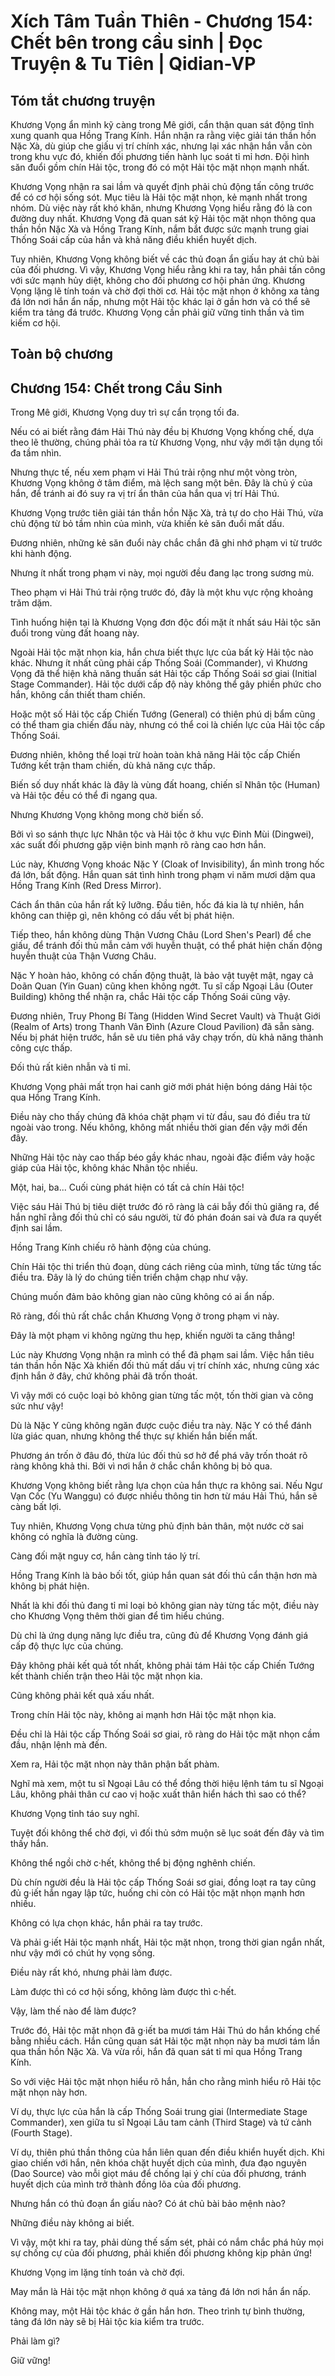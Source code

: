 # Xích Tâm Tuần Thiên - Chương 154: Chết bên trong cầu sinh | Đọc Truyện & Tu Tiên | Qidian-VP



## Tóm tắt chương truyện

Khương Vọng ẩn mình kỹ càng trong Mê giới, cẩn thận quan sát động tĩnh xung quanh qua Hồng Trang Kính. Hắn nhận ra rằng việc giải tán thần hồn Nặc Xà, dù giúp che giấu vị trí chính xác, nhưng lại xác nhận hắn vẫn còn trong khu vực đó, khiến đối phương tiến hành lục soát tỉ mỉ hơn. Đội hình săn đuổi gồm chín Hải tộc, trong đó có một Hải tộc mặt nhọn mạnh nhất.

Khương Vọng nhận ra sai lầm và quyết định phải chủ động tấn công trước để có cơ hội sống sót. Mục tiêu là Hải tộc mặt nhọn, kẻ mạnh nhất trong nhóm. Dù việc này rất khó khăn, nhưng Khương Vọng hiểu rằng đó là con đường duy nhất. Khương Vọng đã quan sát kỹ Hải tộc mặt nhọn thông qua thần hồn Nặc Xà và Hồng Trang Kính, nắm bắt được sức mạnh trung giai Thống Soái cấp của hắn và khả năng điều khiển huyết dịch.

Tuy nhiên, Khương Vọng không biết về các thủ đoạn ẩn giấu hay át chủ bài của đối phương. Vì vậy, Khương Vọng hiểu rằng khi ra tay, hắn phải tấn công với sức mạnh hủy diệt, không cho đối phương cơ hội phản ứng. Khương Vọng lặng lẽ tính toán và chờ đợi thời cơ. Hải tộc mặt nhọn ở không xa tảng đá lớn nơi hắn ẩn nấp, nhưng một Hải tộc khác lại ở gần hơn và có thể sẽ kiểm tra tảng đá trước. Khương Vọng cần phải giữ vững tinh thần và tìm kiếm cơ hội.


## Toàn bộ chương

## Chương 154: Chết trong Cầu Sinh

Trong Mê giới, Khương Vọng duy trì sự cẩn trọng tối đa.

Nếu có ai biết rằng đám Hải Thú này đều bị Khương Vọng khống chế, dựa theo lẽ thường, chúng phải tỏa ra từ Khương Vọng, như vậy mới tận dụng tối đa tầm nhìn.

Nhưng thực tế, nếu xem phạm vi Hải Thú trải rộng như một vòng tròn, Khương Vọng không ở tâm điểm, mà lệch sang một bên. Đây là chủ ý của hắn, để tránh ai đó suy ra vị trí ẩn thân của hắn qua vị trí Hải Thú.

Khương Vọng trước tiên giải tán thần hồn Nặc Xà, trả tự do cho Hải Thú, vừa chủ động từ bỏ tầm nhìn của mình, vừa khiến kẻ săn đuổi mất dấu.

Đương nhiên, những kẻ săn đuổi này chắc chắn đã ghi nhớ phạm vi từ trước khi hành động.

Nhưng ít nhất trong phạm vi này, mọi người đều đang lạc trong sương mù.

Theo phạm vi Hải Thú trải rộng trước đó, đây là một khu vực rộng khoảng trăm dặm.

Tình huống hiện tại là Khương Vọng đơn độc đối mặt ít nhất sáu Hải tộc săn đuổi trong vùng đất hoang này.

Ngoài Hải tộc mặt nhọn kia, hắn chưa biết thực lực của bất kỳ Hải tộc nào khác. Nhưng ít nhất cũng phải cấp Thống Soái (Commander), vì Khương Vọng đã thể hiện khả năng thuấn sát Hải tộc cấp Thống Soái sơ giai (Initial Stage Commander). Hải tộc dưới cấp độ này không thể gây phiền phức cho hắn, không cần thiết tham chiến.

Hoặc một số Hải tộc cấp Chiến Tướng (General) có thiên phú dị bẩm cũng có thể tham gia chiến đấu này, nhưng có thể coi là chiến lực của Hải tộc cấp Thống Soái.

Đương nhiên, không thể loại trừ hoàn toàn khả năng Hải tộc cấp Chiến Tướng kết trận tham chiến, dù khả năng cực thấp.

Biến số duy nhất khác là đây là vùng đất hoang, chiến sĩ Nhân tộc (Human) và Hải tộc đều có thể đi ngang qua.

Nhưng Khương Vọng không mong chờ biến số.

Bởi vì so sánh thực lực Nhân tộc và Hải tộc ở khu vực Đinh Mùi (Dingwei), xác suất đối phương gặp viện binh mạnh rõ ràng cao hơn hắn.

Lúc này, Khương Vọng khoác Nặc Y (Cloak of Invisibility), ẩn mình trong hốc đá lớn, bất động. Hắn quan sát tình hình trong phạm vi năm mươi dặm qua Hồng Trang Kính (Red Dress Mirror).

Cách ẩn thân của hắn rất kỹ lưỡng. Đầu tiên, hốc đá kia là tự nhiên, hắn không can thiệp gì, nên không có dấu vết bị phát hiện.

Tiếp theo, hắn không dùng Thận Vương Châu (Lord Shen's Pearl) để che giấu, để tránh đối thủ mẫn cảm với huyễn thuật, có thể phát hiện chấn động huyễn thuật của Thận Vương Châu.

Nặc Y hoàn hảo, không có chấn động thuật, là bảo vật tuyệt mật, ngay cả Doãn Quan (Yin Guan) cũng khen không ngớt. Tu sĩ cấp Ngoại Lâu (Outer Building) không thể nhận ra, chắc Hải tộc cấp Thống Soái cũng vậy.

Đương nhiên, Truy Phong Bí Tàng (Hidden Wind Secret Vault) và Thuật Giới (Realm of Arts) trong Thanh Vân Đình (Azure Cloud Pavilion) đã sẵn sàng. Nếu bị phát hiện trước, hắn sẽ ưu tiên phá vây chạy trốn, dù khả năng thành công cực thấp.

Đối thủ rất kiên nhẫn và tỉ mỉ.

Khương Vọng phải mất trọn hai canh giờ mới phát hiện bóng dáng Hải tộc qua Hồng Trang Kính.

Điều này cho thấy chúng đã khóa chặt phạm vi từ đầu, sau đó điều tra từ ngoài vào trong. Nếu không, không mất nhiều thời gian đến vậy mới đến đây.

Những Hải tộc này cao thấp béo gầy khác nhau, ngoài đặc điểm vảy hoặc giáp của Hải tộc, không khác Nhân tộc nhiều.

Một, hai, ba... Cuối cùng phát hiện có tất cả chín Hải tộc!

Việc sáu Hải Thú bị tiêu diệt trước đó rõ ràng là cái bẫy đối thủ giăng ra, để hắn nghĩ rằng đối thủ chỉ có sáu người, từ đó phán đoán sai và đưa ra quyết định sai lầm.

Hồng Trang Kính chiếu rõ hành động của chúng.

Chín Hải tộc thi triển thủ đoạn, dùng cách riêng của mình, từng tấc từng tấc điều tra. Đây là lý do chúng tiến triển chậm chạp như vậy.

Chúng muốn đảm bảo không gian nào cũng không có ai ẩn nấp.

Rõ ràng, đối thủ rất chắc chắn Khương Vọng ở trong phạm vi này.

Đây là một phạm vi không ngừng thu hẹp, khiến người ta căng thẳng!

Lúc này Khương Vọng nhận ra mình có thể đã phạm sai lầm. Việc hắn tiêu tán thần hồn Nặc Xà khiến đối thủ mất dấu vị trí chính xác, nhưng cũng xác định hắn ở đây, chứ không phải đã trốn thoát.

Vì vậy mới có cuộc loại bỏ không gian từng tấc một, tốn thời gian và công sức như vậy!

Dù là Nặc Y cũng không ngăn được cuộc điều tra này. Nặc Y có thể đánh lừa giác quan, nhưng không thể thực sự khiến hắn biến mất.

Phương án trốn ở đâu đó, thừa lúc đối thủ sơ hở để phá vây trốn thoát rõ ràng không khả thi. Bởi vì nơi hắn ở chắc chắn không bị bỏ qua.

Khương Vọng không biết rằng lựa chọn của hắn thực ra không sai. Nếu Ngư Vạn Cốc (Yu Wanggu) có được nhiều thông tin hơn từ máu Hải Thú, hắn sẽ càng bất lợi.

Tuy nhiên, Khương Vọng chưa từng phủ định bản thân, một nước cờ sai không có nghĩa là đường cùng.

Càng đối mặt nguy cơ, hắn càng tỉnh táo lý trí.

Hồng Trang Kính là bảo bối tốt, giúp hắn quan sát đối thủ cẩn thận hơn mà không bị phát hiện.

Nhất là khi đối thủ đang tỉ mỉ loại bỏ không gian này từng tấc một, điều này cho Khương Vọng thêm thời gian để tìm hiểu chúng.

Dù chỉ là ứng dụng năng lực điều tra, cũng đủ để Khương Vọng đánh giá cấp độ thực lực của chúng.

Đây không phải kết quả tốt nhất, không phải tám Hải tộc cấp Chiến Tướng kết thành chiến trận theo Hải tộc mặt nhọn kia.

Cũng không phải kết quả xấu nhất.

Trong chín Hải tộc này, không ai mạnh hơn Hải tộc mặt nhọn kia.

Đều chỉ là Hải tộc cấp Thống Soái sơ giai, rõ ràng do Hải tộc mặt nhọn cầm đầu, nhận lệnh mà đến.

Xem ra, Hải tộc mặt nhọn này thân phận bất phàm.

Nghĩ mà xem, một tu sĩ Ngoại Lâu có thể đồng thời hiệu lệnh tám tu sĩ Ngoại Lâu, không phải thân cư cao vị hoặc xuất thân hiển hách thì sao có thể?

Khương Vọng tỉnh táo suy nghĩ.

Tuyệt đối không thể chờ đợi, vì đối thủ sớm muộn sẽ lục soát đến đây và tìm thấy hắn.

Không thể ngồi chờ c·hết, không thể bị động nghênh chiến.

Dù chín người đều là Hải tộc cấp Thống Soái sơ giai, đồng loạt ra tay cũng đủ g·iết hắn ngay lập tức, huống chi còn có Hải tộc mặt nhọn mạnh hơn nhiều.

Không có lựa chọn khác, hắn phải ra tay trước.

Và phải g·iết Hải tộc mạnh nhất, Hải tộc mặt nhọn, trong thời gian ngắn nhất, như vậy mới có chút hy vọng sống.

Điều này rất khó, nhưng phải làm được.

Làm được thì có cơ hội sống, không làm được thì c·hết.

Vậy, làm thế nào để làm được?

Trước đó, Hải tộc mặt nhọn đã g·iết ba mươi tám Hải Thú do hắn khống chế bằng nhiều cách. Hắn cũng quan sát Hải tộc mặt nhọn này ba mươi tám lần qua thần hồn Nặc Xà. Và vừa rồi, hắn đã quan sát tỉ mỉ qua Hồng Trang Kính.

So với việc Hải tộc mặt nhọn hiểu rõ hắn, hắn cho rằng mình hiểu rõ Hải tộc mặt nhọn này hơn.

Ví dụ, thực lực của hắn là cấp Thống Soái trung giai (Intermediate Stage Commander), xen giữa tu sĩ Ngoại Lâu tam cảnh (Third Stage) và tứ cảnh (Fourth Stage).

Ví dụ, thiên phú thần thông của hắn liên quan đến điều khiển huyết dịch. Khi giao chiến với hắn, nên khóa chặt huyết dịch của mình, đưa đạo nguyên (Dao Source) vào mỗi giọt máu để chống lại ý chí của đối phương, tránh huyết dịch của mình trở thành đồng lõa của đối phương.

Nhưng hắn có thủ đoạn ẩn giấu nào? Có át chủ bài bảo mệnh nào?

Những điều này không ai biết.

Vì vậy, một khi ra tay, phải dùng thế sấm sét, phải có nắm chắc phá hủy mọi sự chống cự của đối phương, phải khiến đối phương không kịp phản ứng!

Khương Vọng im lặng tính toán và chờ đợi.

May mắn là Hải tộc mặt nhọn không ở quá xa tảng đá lớn nơi hắn ẩn nấp.

Không may, một Hải tộc khác ở gần hắn hơn. Theo trình tự bình thường, tảng đá lớn này sẽ bị Hải tộc kia kiểm tra trước.

Phải làm gì?

Giữ vững!